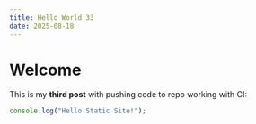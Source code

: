 ```yaml
---
title: Hello World 33
date: 2025-08-18
---
```


# Welcome
This is my **third post** with pushing code to repo working with CI:

```js
console.log("Hello Static Site!");
